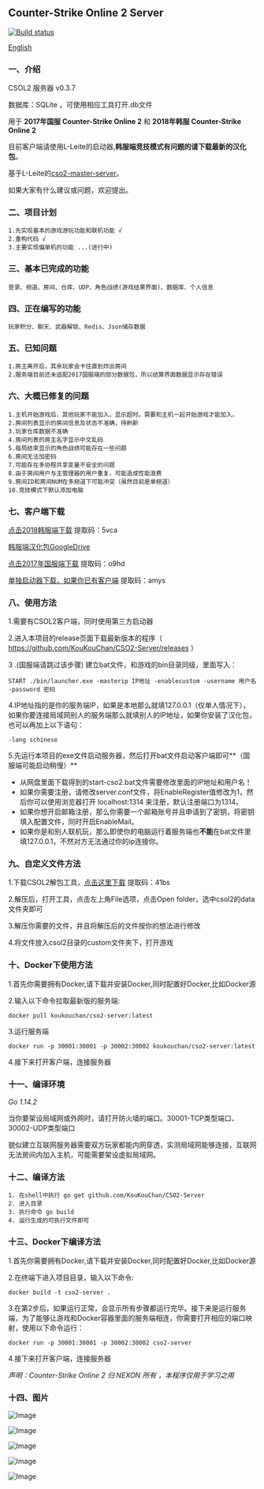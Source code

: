 ## Counter-Strike Online 2 Server 

[![Build status](https://ci.appveyor.com/api/projects/status/a4pj1il9li5s08k5?svg=true)](https://ci.appveyor.com/project/KouKouChan/cso2-server)

[English](./README.en.md)

### 一、介绍

CSOL2 服务器 v0.3.7

数据库：SQLite    ，可使用相应工具打开.db文件

用于 **2017年国服 Counter-Strike Online 2** 和 **2018年韩服 Counter-Strike Online 2**  

目前客户端请使用L-Leite的启动器,**韩服端竞技模式有问题的请下载最新的汉化包**。

基于L-Leite的[cso2-master-server](https://github.com/L-Leite/cso2-master-server)。

如果大家有什么建议或问题，欢迎提出。

### 二、项目计划

    1.先实现基本的游戏游玩功能和联机功能 √
    2.重构代码 √
    3.主要实现偏单机的功能 ...(进行中)

### 三、基本已完成的功能

    登录、频道、房间、仓库、UDP、角色战绩(游戏结果界面)、数据库、个人信息

### 四、正在编写的功能

    玩家积分、聊天、武器解锁、Redis、Json储存数据

### 五、已知问题

    1.房主离开后，其余玩家会卡住直到炸出房间
    2.服务端目前还未适配2017国服端的部分数据包，所以结算界面数据显示存在错误

### 六、大概已修复的问题

    1.主机开始游戏后，其他玩家不能加入，显示超时。需要和主机一起开始游戏才能加入。
    2.房间列表显示的房间信息及状态不准确，待刷新
    3.玩家仓库数据不准确
    4.房间列表的房主名字显示中文乱码
    5.每局结束显示的角色战绩可能存在一些问题
    6.房间无法加密码
    7.可能存在多协程共享变量不安全的问题
    8.由于房间用户与主管理器的用户重复，可能造成性能浪费
    9.房间ID和房间NUM在多频道下可能冲突（虽然目前是单频道）
    10.竞技模式下默认添加电脑

### 七、客户端下载

  [点击2018韩服端下载](https://pan.baidu.com/s/1NGHisLeTB1nXH4zCtR6FSA) 提取码：5vca  

  [韩服端汉化包GoogleDrive](https://drive.google.com/file/d/1aaoKSBrAKgO30w-BCf1VJG6n6PUiS-88/view?usp=sharing)

  [点击2017年国服端下载](https://pan.baidu.com/s/1tTtks0fwROk0WUueC2gnOQ)  提取码：o9hd

  [单独启动器下载，如果你已有客户端](https://pan.baidu.com/s/1QGyRmjw24eJ5ycrFjorv_g)  提取码：amys

### 八、使用方法

1.需要有CSOL2客户端，同时使用第三方启动器

2.进入本项目的release页面下载最新版本的程序（ https://github.com/KouKouChan/CSO2-Server/releases ）

3 .(国服端请跳过该步骤) 建立bat文件，和游戏的bin目录同级，里面写入：

```shell
START ./bin/launcher.exe -masterip IP地址 -enablecustom -username 用户名 -password 密码
```

4.IP地址指的是你的服务端IP，如果是本地那么就填127.0.0.1（仅单人情况下），如果你要连接局域网别人的服务端那么就填别人的IP地址，如果你安装了汉化包，也可以再加上以下语句：

```shell
-lang schinese
```

5.先运行本项目的exe文件启动服务器，然后打开bat文件启动客户端即可**（国服端可能启动稍慢）**

- 从网盘里面下载得到的start-cso2.bat文件需要修改里面的IP地址和用户名！
- 如果你需要注册，请修改server.conf文件，将EnableRegister值修改为1，然后你可以使用浏览器打开 localhost:1314 来注册，默认注册端口为1314。
- 如果你想开启邮箱注册，那么你需要一个邮箱账号并且申请到了密钥，将密钥填入配置文件，同时开启EnableMail。
- 如果你是和别人联机玩，那么即使你的电脑运行着服务端也**不能**在bat文件里填127.0.0.1，不然对方无法通过你的ip连接你。

### 九、自定义文件方法

1.下载CSOL2解包工具，[点击这里下载](https://pan.baidu.com/s/14q1SoIdHwp1casMWG2OS-w) 提取码：41bs

2.解压后，打开工具，点击左上角File选项，点击Open folder，选中csol2的data文件夹即可

3.解压你需要的文件，并且将解压后的文件按你的想法进行修改

4.将文件放入csol2目录的custom文件夹下，打开游戏

### 十、Docker下使用方法

1.首先你需要拥有Docker,请下载并安装Docker,同时配置好Docker,比如Docker源

2.输入以下命令拉取最新版的服务端:

```shell
docker pull koukouchan/cso2-server:latest
```

3.运行服务端

```shell
docker run -p 30001:30001 -p 30002:30002 koukouchan/cso2-server:latest
```

4.接下来打开客户端，连接服务器

### 十一、编译环境

*Go 1.14.2*

当你要架设局域网或外网时，请打开防火墙的端口。30001-TCP类型端口、30002-UDP类型端口

貌似建立互联网服务器需要双方玩家都能内网穿透，实测局域网能够连接，互联网无法房间内加入主机，可能需要架设虚拟局域网。

### 十二、编译方法

```shell
1. 在shell中执行 go get github.com/KouKouChan/CSO2-Server
2. 进入目录
3. 执行命令 go build
4. 运行生成的可执行文件即可
```

### 十三、Docker下编译方法

1.首先你需要拥有Docker,请下载并安装Docker,同时配置好Docker,比如Docker源

2.在终端下进入项目目录，输入以下命令:

```shell
docker build -t cso2-server .
```

3.在第2步后，如果运行正常，会显示所有步骤都运行完毕。接下来是运行服务端，为了能够让游戏和Docker容器里面的服务端相连，你需要打开相应的端口映射，使用以下命令运行：

```shell
docker run -p 30001:30001 -p 30002:30002 cso2-server
```

4.接下来打开客户端，连接服务器

*声明：Counter-Strike Online 2 归 NEXON 所有 ，本程序仅用于学习之用*

### 十四、图片

![Image](./photos/main.png)

![Image](./photos/intro.png)

![Image](./photos/channel.png)

![Image](./photos/ingame.jpg)

![Image](./photos/result.jpg)
